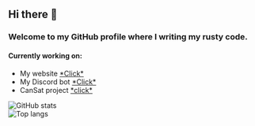 ## Hi there 👋
### Welcome to my GitHub profile where I writing my rusty code.

#### Currently working on:
  - My website [\*Click\*](https://github.com/TheSainEyereg/olejka.pw)  
  - My Discord bot [\*Click\*](https://github.com/TheSainEyereg/Olejka-discord-bot)
  - CanSat project [\*click\*](https://github.com/TheSainEyereg/CanSat-ElectronJS-App)

![GitHub stats](https://github-readme-stats.vercel.app/api?username=TheSainEyereg&show_icons=true&count_private=true&bg_color=315,709dff,b0c9ff&title_color=fff&text_color=fff&icon_color=fff&border_radius=10&hide_border=true)  
![Top langs](https://github-readme-stats.vercel.app/api/top-langs/?username=TheSainEyereg&layout=compact&hide_border=true)
